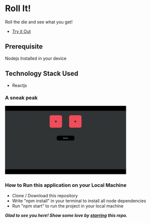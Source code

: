 # Roll It!

Roll the die and see what you get!

- [Try it Out](https://kritika243.github.io/roll-it/)

## Prerequisite

Nodejs Installed in your device

## Technology Stack Used

- Reactjs

### A sneak peak

![](https://github.com/kritika243/roll-it/blob/main/public/roll-it-demo.gif)

### How to Run this application on your Local Machine

- Clone / Download this repository
- Write "npm install" in your terminal to install all node dependencies
- Run "npm start" to run the project in your local machine

**_Glad to see you here! Show some love by [starring](https://github.com/kritika243/roll-it) this repo._**
